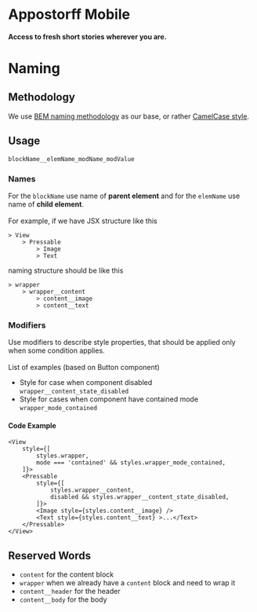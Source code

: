 # Appostorff Mobile
#### Access to fresh short stories wherever you are.


# Naming
## Methodology
We use [BEM naming methodology](https://ru.bem.info/methodology/naming-convention/) as our base, or rather [CamelCase style](https://ru.bem.info/methodology/naming-convention/#%D1%81%D1%82%D0%B8%D0%BB%D1%8C-camelcase).

## Usage
`blockName__elemName_modName_modValue`

### Names
For the `blockName` use name of **parent element** and for the `elemName` use name of **child element**.\
\
For example, if we have JSX structure like this
```
> View
    > Pressable
        > Image
        > Text
```
naming structure should be like this
```
> wrapper
    > wrapper__content
        > content__image
        > content__text
```

### Modifiers
Use modifiers to describe style properties, that should be applied only when some condition applies.\
\
List of examples (based on Button component)
- Style for case when component disabled `wrapper__content_state_disabled`
- Style for cases when component have contained mode `wrapper_mode_contained`

#### Code Example
```
<View 
    style={[
        styles.wrapper, 
        mode === 'contained' && styles.wrapper_mode_contained,
    ]}>
    <Pressable 
        style={[
            styles.wrapper__content,
            disabled && styles.wrapper__content_state_disabled,
        ]}>
        <Image style={styles.content__image} />
        <Text style={styles.content__text} >...</Text>
    </Pressable>
</View>
```

## Reserved Words
- `content` for the content block
- `wrapper` when we already have a `content` block and need to wrap it
- `content__header` for the header
- `content__body` for the body

